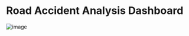 # Road Accident Analysis Dashboard

![image](https://github.com/user-attachments/assets/715d8f02-5d28-429e-b7bd-7398b6cccb9d)

